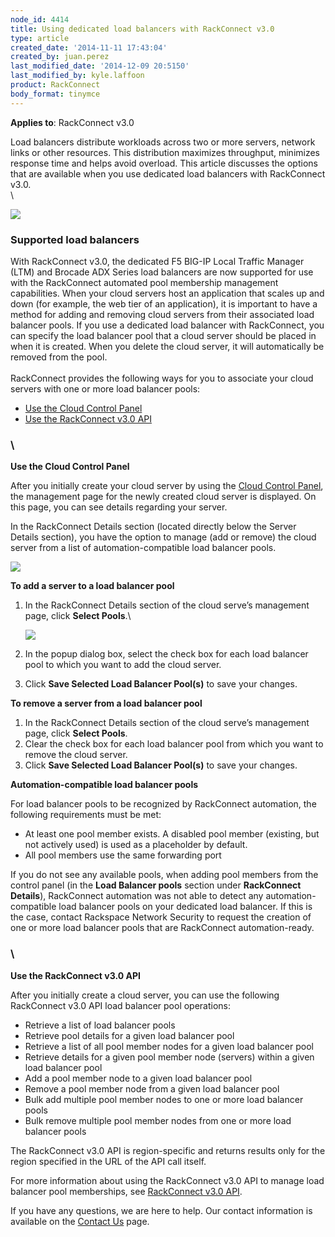 ```yaml
---
node_id: 4414
title: Using dedicated load balancers with RackConnect v3.0
type: article
created_date: '2014-11-11 17:43:04'
created_by: juan.perez
last_modified_date: '2014-12-09 20:5150'
last_modified_by: kyle.laffoon
product: RackConnect
body_format: tinymce
---
```


**Applies to**: RackConnect v3.0

Load balancers distribute workloads across two or more servers, network
links or other resources. This distribution maximizes throughput,
minimizes response time and helps avoid overload. This article discusses
the options that are available when you use dedicated load balancers
with RackConnect v3.0.\
 \

![](/knowledge_center/sites/default/files/field/image/Fig1-Ded.-LB-and-RCv3-Figure-Traffic-Flow-PNG-.5xhalf-border.png)

### **Supported load balancers**

With RackConnect v3.0, the dedicated F5 BIG-IP Local Traffic Manager
(LTM) and Brocade ADX Series load balancers are now supported for use
with the RackConnect automated pool membership management capabilities. 
When your cloud servers host an application that scales up and down (for
example, the web tier of an application), it is important to have a
method for adding and removing cloud servers from their associated load
balancer pools. If you use a dedicated load balancer with RackConnect,
you can specify the load balancer pool that a cloud server should be
placed in when it is created. When you delete the cloud server, it will
automatically be removed from the pool.\
  \
 RackConnect provides the following ways for you to associate your cloud
servers with one or more load balancer pools:

-   [Use the Cloud Control Panel](#option1)
-   [Use the RackConnect v3.0 API](#Option2)

### \
 **Use the Cloud Control Panel**

After you initially create your cloud server by using the [Cloud Control
Panel](https://mycloud.rackspace.com/), the management page for the
newly created cloud server is displayed. On this page, you can see
details regarding your server.

In the RackConnect Details section (located directly below the Server
Details section), you have the option to manage (add or remove) the
cloud server from a list of automation-compatible load balancer pools.

![](/knowledge_center/sites/default/files/field/image/Fig2_REACH_RC_Detail_PNG_B.png)

**To add a server to a load balancer pool**

1.  In the RackConnect Details section of the cloud serve&rsquo;s management
    page, click **Select Pools**.\

    ![](/knowledge_center/sites/default/files/field/image/Fig3_REACH_LB_Pool_Modal_PNG_smaller-border.png)
2.  In the popup dialog box, select the check box for each load balancer
    pool to which you want to add the cloud server.
3.  Click **Save Selected Load Balancer Pool(s)** to save your changes.

**To remove a server from a  load balancer pool**

1.  In the RackConnect Details section of the cloud serve&rsquo;s management
    page, click **Select Pools**.
2.  Clear the check box for each load balancer pool from which you want
    to remove the cloud server.
3.  Click **Save Selected Load Balancer Pool(s)** to save your changes.

**Automation-compatible load balancer pools**

For load balancer pools to be recognized by RackConnect automation, the
following requirements must be met:

-   At least one pool member exists. A disabled pool member (existing,
    but not actively used) is used as a placeholder by default.
-   All pool members use the same forwarding port

If you do not see any available pools, when adding pool members from the
control panel (in the **Load Balancer pools** section under
 **RackConnect Details**), RackConnect automation was not able to detect
any automation-compatible load balancer pools on your dedicated load
balancer. If this is the case, contact Rackspace Network Security to
request the creation of one or more load balancer pools that are
RackConnect automation-ready.

### \
 **Use the RackConnect v3.0 API**

After you initially create a cloud server, you can use the following
RackConnect v3.0 API load balancer pool operations:

-   Retrieve a list of load balancer pools
-   Retrieve pool details for a given load balancer pool
-   Retrieve a list of all pool member nodes for a given load balancer
    pool
-   Retrieve details for a given pool member node (servers) within a
    given load balancer pool
-   Add a pool member node to a given load balancer pool
-   Remove a pool member node from a given load balancer pool
-   Bulk add multiple pool member nodes to one or more load balancer
    pools
-   Bulk remove multiple pool member nodes from one or more load
    balancer pools

The RackConnect v3.0 API is region-specific and returns results only for
the region specified in the URL of the API call itself.

For more information about using the RackConnect v3.0 API to manage load
balancer pool memberships, see [RackConnect v3.0
API](http://docs.rcv3.apiary.io/#loadbalancerpools).

If you have any questions, we are here to help. Our contact information
is available on the [Contact
Us](http://www.rackspace.com/knowledge_center/support) page.

